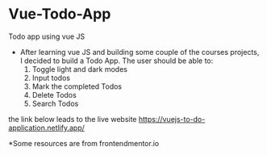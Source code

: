 # Vue-Todo-App
Todo app using vue JS

* After learning vue JS and building some couple of the courses projects, I decided to build a Todo App. The user should be able to:
  1. Toggle light and dark modes
  2. Input todos
  3. Mark the completed Todos
  4. Delete Todos
  5. Search Todos

the link below leads to the live website
	https://vuejs-to-do-application.netlify.app/

*Some resources are from frontendmentor.io
